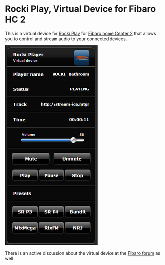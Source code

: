 # Rocki Play, Virtual Device for Fibaro HC 2

This is a virtual device for [Rocki Play](http://www.myrocki.com/) for [Fibaro home Center 2](http://www.fibaro.com) that allows you to control and stream audio to your connected devices.

![Preview](https://github.com/dhanjel/fibaro_vd_rockiplay/blob/master/preview.png)

There is an active discussion about the virtual device at the [Fibaro forum](http://forum.fibaro.com/index.php?/topic/17060-virtual-device-rocki-play/?hl=rocki) as well.
